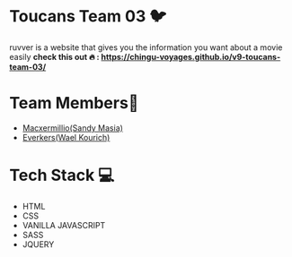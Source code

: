 <h1>Toucans Team 03 🐦</h1>
<p>ruvver is a website that gives you the information you want about a movie easily <b>check this out  🔥 : <a target="_blank" href="https://chingu-voyages.github.io/v9-toucans-team-03/">https://chingu-voyages.github.io/v9-toucans-team-03/</a></b></p>
<h1>Team Members🤙</h1>
<ul>
        <li><a target="_blank" href="https://github.com/Macxermillio">Macxermillio(Sandy Masia)</a></li>
        <li><a target="_blank" href="https://github.com/KendallNinington">Everkers(Wael Kourich)</a></li>
</ul>
<h1>Tech Stack 💻</h1>
<ul>
                <li>HTML</li>
                <li>CSS</li>
                <li>VANILLA JAVASCRIPT</li>
        <li>SASS</li>
        <li>JQUERY</li>


</ul>
